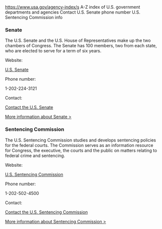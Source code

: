 

https://www.usa.gov/agency-index/s
A-Z index of U.S. government departments and agencies
Contact U.S. Senate phone number
U.S. Sentencing Commission info

### Senate

The U.S. Senate and the U.S. House of Representatives make up the two chambers of Congress. The Senate has 100 members, two from each state, who are elected to serve for a term of six years.

Website:

[U.S. Senate](https://www.senate.gov/)

Phone number:

1-202-224-3121

Contact:

[Contact the U.S. Senate](https://www.senate.gov/senators/senators-contact.htm)

[More information about Senate >](https://www.usa.gov/agencies/u-s-senate)

### Sentencing Commission

The U.S. Sentencing Commission studies and develops sentencing policies for the federal courts. The Commission serves as an information resource for Congress, the executive, the courts and the public on matters relating to federal crime and sentencing.

Website:

[U.S. Sentencing Commission](https://www.ussc.gov/)

Phone number:

1-202-502-4500

Contact:

[Contact the U.S. Sentencing Commission](https://www.ussc.gov/about/who-we-are/organization/contact-us)

[More information about Sentencing Commission >](https://www.usa.gov/agencies/u-s-sentencing-commission)
